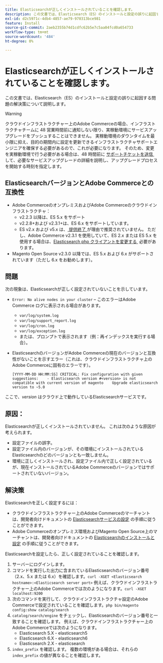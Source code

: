 ```yaml
---
title: Elasticsearchが正しくインストールされていることを確認します。
description: この文書では、Elasticsearch（ES）のインストールと設定の誤りに起因する問題の解決策について説明します。
exl-id: d2c5971c-4db4-4857-ae79-970313bce981
feature: Install
source-git-commit: 2aeb2355b74d1cdfc62b5e7c5aa04fcd0a654733
workflow-type: tm+mt
source-wordcount: '484'
ht-degree: 0%

---
```


# Elasticsearchが正しくインストールされていることを確認します。

この文書では、Elasticsearch（ES）のインストールと設定の誤りに起因する問題の解決策について説明します。

>[!WARNING]
>
>クラウドインフラストラクチャー上のAdobe Commerceの場合、インフラストラクチャチームに 48 営業時間前に通知しない限り、実稼動環境にサービスアップグレードをプッシュすることはできません。 実稼動環境のダウンタイムを最小限に抑え、目的の期間内に設定を更新できるインフラストラクチャサポートエンジニアを確保する必要があるので、これが必要になります。 そのため、変更を実稼動環境で行う必要がある場合は、48 時間前に [&#x200B; サポートチケットを送信 &#x200B;](/help/help-center-guide/help-center/magento-help-center-user-guide.md#submit-ticket) して、必要なサービスアップグレードの詳細を説明し、アップグレードプロセスを開始する時刻を指定します。

## ElasticsearchバージョンとAdobe Commerceとの互換性

* Adobe CommerceのオンプレミスおよびAdobe Commerceのクラウドインフラストラクチャ：
   * v2.2.3 以降は、ES 5.x をサポート
   * v2.2.8+および v2.3.1+は、ES 6.x をサポートしています。
   * ES v2.x および v5.x は、[&#x200B; 提供終了 &#x200B;](https://www.elastic.co/support/eol) が理由で推奨されていません。 ただし、Adobe Commerce v2.3.1 を使用していて、ES 2.x または ES 5.x を使用する場合は、[Elasticsearch php クライアントを変更する &#x200B;](https://experienceleague.adobe.com/ja/docs/commerce-operations/configuration-guide/search/overview-search) 必要があります。
* Magento Open Source v2.3.0 以降では、ES 5.x および 6.x がサポートされています（ただし 6.x をお勧めします）。

## 問題

次の現象は、Elasticsearchが正しく設定されていないことを示しています。

* `Error: No alive nodes in your cluster` – このエラーはAdobe Commerce ログに表示される場合があります。
   * `var/log/system.log`
   * `var/log/support_report.log`
   * `var/log/cron.log`
   * `var/log/exception.log`
   * または、プロンプトで表示されます（例：再インデックスを実行する場合）。
* ElasticsearchのバージョンがAdobe Commerceの現在のバージョンと互換性がないことを示すエラー（これは、クラウドインフラストラクチャ上のAdobe Commerceに固有のエラーです）。

  ```
  [YYYY-MM-DD HH:MM:SS] CRITICAL: Fix configuration with given suggestions:    - Elasticsearch version #<version> is not compatible with current version of magento    Upgrade elasticsearch version to ~5.0
  ```

ここで、*version* はクラウド上で動作しているElasticsearchサービスです。

## 原因：

Elasticsearchが正しくインストールされていません。 これは次のような原因が考えられます。

* 設定ファイルの誤字。
* 設定ファイル内のバージョンが、その環境にインストールされているElasticsearchのどのバージョンとも一致しません。
* 環境に正しくインストールされ、設定ファイル内で正しく設定されているが、現在インストールされているAdobe Commerceのバージョンではサポートされていないバージョン。

## 解決策

Elasticsearchを正しく設定するには：

* クラウドインフラストラクチャー上のAdobe Commerceのマーチャントは、開発者向けドキュメントの [Elasticsearchサービスの設定 &#x200B;](https://experienceleague.adobe.com/ja/docs/commerce-cloud-service/user-guide/configure/service/elasticsearch) の手順に従うことができます。
* Adobe Commerceのオンプレミス環境およびMagento Open Source上のマーチャントは、開発者向けドキュメントの [Elasticsearchのインストールと設定 &#x200B;](https://experienceleague.adobe.com/ja/docs/commerce-operations/configuration-guide/search/overview-search) の手順に従うことができます。

Elasticsearchを設定したら、正しく設定されていることを確認します。

1. サーバーにログインします。
1. コマンドを実行した出力に含まれているElasticsearchのバージョン番号（2.x、5.x または 6.x）を確認します。`curl -XGET <Elasticsearch hostname>:<Elasticsearch server port>` 例えば、クラウドインフラストラクチャー上のAdobe Commerceでは次のようになります。`curl -XGET localhost:9200`
1. 次のコマンドを実行して、クラウドインフラストラクチャ設定のAdobe Commerceで設定されていることを確認します。`php bin/magento config:show catalog/search`
1. `catalog/search/engine` をチェックし、Elasticsearchのバージョン番号と一致することを確認します。 例えば、クラウドインフラストラクチャー上のAdobe Commerceでは次のようになります。
   * Elasticsearch 5.X - elasticsearch5
   * Elasticsearch 6.X - elasticsearch6
   * Elasticsearch 2.X - elasticsearch
1. `index_prefix` を確認します。 複数の環境がある場合は、それらの `index_prefix` の値が異なることを確認します。

